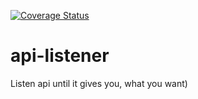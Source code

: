 [![Coverage Status](https://coveralls.io/repos/github/j-u-p-iter/api-listener/badge.svg?branch=master)](https://coveralls.io/github/j-u-p-iter/api-listener?branch=master)

# api-listener
Listen api until it gives you, what you want)
